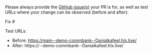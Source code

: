 Please always provide the [GitHub issue(s)](../issues) your PR is for, as well as test URLs where your change can be observed (before and after):

Fix #<gh-issue-id>

Test URLs:
- Before: https://main--demo-commbank--Danialkafeel.hlx.live/
- After: https://<branch>--demo-commbank--Danialkafeel.hlx.live/
